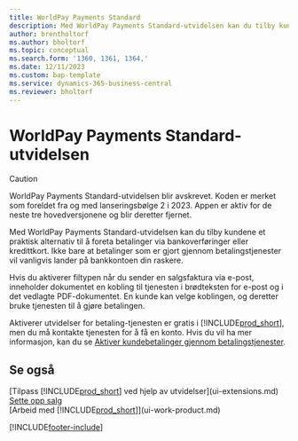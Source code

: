 ```yaml
---
title: WorldPay Payments Standard
description: Med WorldPay Payments Standard-utvidelsen kan du tilby kundene et praktisk alternativ til å foreta betalinger via bankoverføringer eller kredittkort.
author: brentholtorf
ms.author: bholtorf
ms.topic: conceptual
ms.search.form: '1360, 1361, 1364,'
ms.date: 12/11/2023
ms.custom: bap-template
ms.service: dynamics-365-business-central
ms.reviewer: bholtorf
---
```

# WorldPay Payments Standard-utvidelsen

> [!CAUTION]
> WorldPay Payments Standard-utvidelsen blir avskrevet. Koden er merket som foreldet fra og med lanseringsbølge 2 i 2023. Appen er aktiv for de neste tre hovedversjonene og blir deretter fjernet.

Med WorldPay Payments Standard-utvidelsen kan du tilby kundene et praktisk alternativ til å foreta betalinger via bankoverføringer eller kredittkort. Ikke bare at betalinger som er gjort gjennom betalingstjenester vil vanligvis lander på bankkontoen din raskere.

Hvis du aktiverer filtypen når du sender en salgsfaktura via e-post, inneholder dokumentet en kobling til tjenesten i brødteksten for e-post og i det vedlagte PDF-dokumentet. En kunde kan velge koblingen, og deretter bruke tjenesten til å gjøre betalingen.

Aktiverer utvidelser for betaling-tjenesten er gratis i [!INCLUDE[prod_short](includes/prod_short.md)], men du må kontakte tjenesten for å få en konto. Hvis du vil ha mer informasjon, kan du se [Aktiver kundebetalinger gjennom betalingstjenester](sales-how-enable-payment-service-extensions.md).

## Se også

[Tilpass [!INCLUDE[prod_short](includes/prod_short.md)] ved hjelp av utvidelser](ui-extensions.md)  
[Sette opp salg](sales-setup-sales.md)  
[Arbeid med [!INCLUDE[prod_short](includes/prod_short.md)]](ui-work-product.md)  

[!INCLUDE[footer-include](includes/footer-banner.md)]
